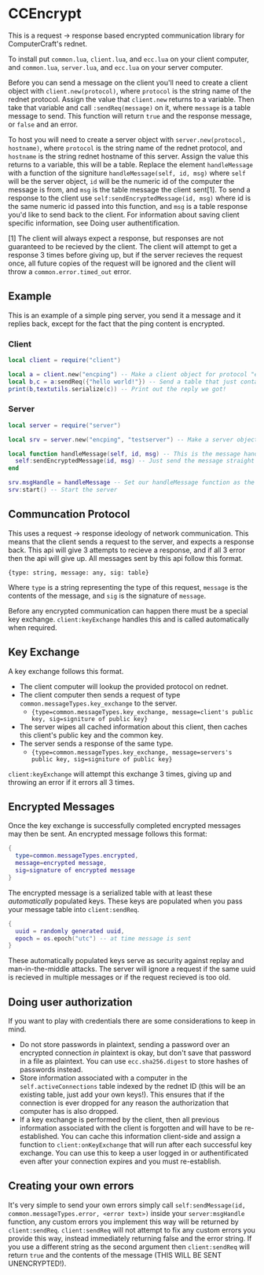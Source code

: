 # CCEncrypt
This is a request -> response based encrypted communication library for ComputerCraft's rednet.

To install put `common.lua`, `client.lua`, and `ecc.lua` on your client computer, and `common.lua`, `server.lua`, and `ecc.lua` on your server computer.

Before you can send a message on the client you'll need to create a client object with `client.new(protocol)`, where `protocol` is the string name of the rednet protocol. Assign the value that `client.new` returns to a variable. Then take that variable and call `:sendReq(message)` on it, where `message` is a table message to send. This function will return `true` and the response message, or `false` and an error.

To host you will need to create a server object with `server.new(protocol, hostname)`, where `protocol` is the string name of the rednet protocol, and `hostname` is the string rednet hostname of this server. Assign the value this returns to a variable, this will be a table. Replace the element `handleMessage` with a function of the signiture `handleMessage(self, id, msg)` where `self` will be the server object, `id` will be the numeric id of the computer the message is from, and `msg` is the table message the client sent[1]. To send a response to the client use `self:sendEncryptedMessage(id, msg)` where id is the same numeric id passed into this function, and `msg` is a table response you'd like to send back to the client. For information about saving client specific information, see Doing user authentification.

[1] The client will always expect a response, but responses are not guaranteed to be recieved by the client. The client will attempt to get a response 3 times before giving up, but if the server recieves the request once, all future copies of the request will be ignored and the client will throw a `common.error.timed_out` error.

## Example
This is an example of a simple ping server, you send it a message and it replies back, except for the fact that the ping content is encrypted.
### Client
```lua
local client = require("client")

local a = client.new("encping") -- Make a client object for protocol "encping"
local b,c = a:sendReq({"hello world!"}) -- Send a table that just contains "Hello world!" at [1]
print(b,textutils.serialize(c)) -- Print out the reply we got!
```
### Server
```lua
local server = require("server")

local srv = server.new("encping", "testserver") -- Make a server object for protocol "encping" with hostname "testserver"

local function handleMessage(self, id, msg) -- This is the message handler function, when the server recieves an encrypted message it'll pass it in here along with the rednet ID of the computer.
  self:sendEncryptedMessage(id, msg) -- Just send the message straight back
end

srv.msgHandle = handleMessage -- Set our handleMessage function as the message handler for this server object
srv:start() -- Start the server
```


## Communcation Protocol
This uses a request -> response ideology of network communication. This means that the client sends a request to the server, and expects a response back. This api will give 3 attempts to recieve a response, and if all 3 error then the api will give up. All messages sent by this api follow this format.  

`{type: string, message: any, sig: table}`

Where `type` is a string representing the type of this request, `message` is the contents of the message, and `sig` is the signature of `message`.

Before any encrypted communication can happen there must be a special key exchange. `client:keyExchange` handles this and is called automatically when required.

## Key Exchange
A key exchange follows this format.  
* The client computer will lookup the provided protocol on rednet.
* The client computer then sends a request of type `common.messageTypes.key_exchange` to the server.
  * `{type=common.messageTypes.key_exchange, message=client's public key, sig=signiture of public key}`
* The server wipes all cached information about this client, then caches this client's public key and the common key.
* The server sends a response of the same type.
  * `{type=common.messageTypes.key_exchange, message=servers's public key, sig=signiture of public key}`

`client:keyExchange` will attempt this exchange 3 times, giving up and throwing an error if it errors all 3 times.

## Encrypted Messages
Once the key exchange is successfully completed encrypted messages may then be sent. An encrypted message follows this format:

```lua
{
  type=common.messageTypes.encrypted, 
  message=encrypted message, 
  sig=signature of encrypted message
}
```

The encrypted message is a serialized table with at least these *automatically* populated keys. These keys are populated when you pass your message table into `client:sendReq`.

```lua
{
  uuid = randomly generated uuid,
  epoch = os.epoch("utc") -- at time message is sent
}
```

These automatically populated keys serve as security against replay and man-in-the-middle attacks. The server will ignore a request if the same uuid is recieved in multiple messages or if the request recieved is too old.

## Doing user authorization
If you want to play with credentials there are some considerations to keep in mind.

* Do not store passwords in plaintext, sending a password over an encrypted connection *in* plaintext is okay, but don't save that password in a file as plaintext. You can use `ecc.sha256.digest` to store hashes of passwords instead.
* Store information associated with a computer in the `self.activeConnections` table indexed by the rednet ID (this will be an existing table, just add your own keys!). This ensures that if the connection is ever dropped for any reason the authorization that computer has is also dropped.
* If a key exchange is performed by the client, then all previous information associated with the client is forgotten and will have to be re-established. You can cache this information client-side and assign a function to `client:onKeyExchange` that will run after each successful key exchange. You can use this to keep a user logged in or authentificated even after your connection expires and you must re-establish.

## Creating your own errors
It's very simple to send your own errors simply call `self:sendMessage(id, common.messageTypes.error, <error text>)` inside your `server:msgHandle` function, any custom errors you implement this way will be returned by `client:sendReq`. `client:sendReq` will not attempt to fix any custom errors you provide this way, instead immediately returning false and the error string. If you use a different string as the second argument then `client:sendReq` will return `true` and the contents of the message (THIS WILL BE SENT UNENCRYPTED!).